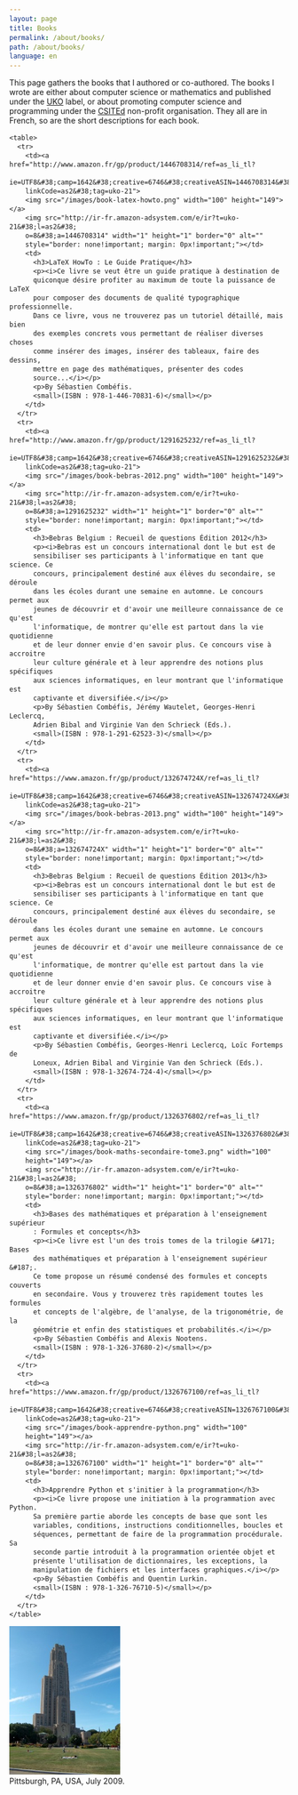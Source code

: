 ```yaml
---
layout: page
title: Books
permalink: /about/books/
path: /about/books/
language: en
---
```


<div class="page-col-wrapper">
  <div class="page-col page-col-1">
    <p>This page gathers the books that I authored or co-authored. The books
    I wrote are either about computer science or mathematics and published
    under the <a href="https://www.ukonline.be">UKO</a> label, or about
    promoting computer science and programming under the
    <a href="https://www.csited.be">CSITEd</a> non-profit organisation.
    They all are in French, so are the short descriptions for each book.</p>

    <table>
      <tr>
        <td><a href="http://www.amazon.fr/gp/product/1446708314/ref=as_li_tl?
        ie=UTF8&#38;camp=1642&#38;creative=6746&#38;creativeASIN=1446708314&#38;
        linkCode=as2&#38;tag=uko-21">
        <img src="/images/book-latex-howto.png" width="100" height="149"></a>
        <img src="http://ir-fr.amazon-adsystem.com/e/ir?t=uko-21&#38;l=as2&#38;
        o=8&#38;a=1446708314" width="1" height="1" border="0" alt=""
        style="border: none!important; margin: 0px!important;"></td>
        <td>
          <h3>LaTeX HowTo : Le Guide Pratique</h3>
          <p><i>Ce livre se veut être un guide pratique à destination de
          quiconque désire profiter au maximum de toute la puissance de LaTeX
          pour composer des documents de qualité typographique professionnelle.
          Dans ce livre, vous ne trouverez pas un tutoriel détaillé, mais bien
          des exemples concrets vous permettant de réaliser diverses choses
          comme insérer des images, insérer des tableaux, faire des dessins,
          mettre en page des mathématiques, présenter des codes
          source...</i></p>
          <p>By Sébastien Combéfis.
          <small>(ISBN : 978-1-446-70831-6)</small></p>
        </td>
      </tr>
      <tr>
        <td><a href="http://www.amazon.fr/gp/product/1291625232/ref=as_li_tl?
        ie=UTF8&#38;camp=1642&#38;creative=6746&#38;creativeASIN=1291625232&#38;
        linkCode=as2&#38;tag=uko-21">
        <img src="/images/book-bebras-2012.png" width="100" height="149"></a>
        <img src="http://ir-fr.amazon-adsystem.com/e/ir?t=uko-21&#38;l=as2&#38;
        o=8&#38;a=1291625232" width="1" height="1" border="0" alt=""
        style="border: none!important; margin: 0px!important;"></td>
        <td>
          <h3>Bebras Belgium : Recueil de questions Édition 2012</h3>
          <p><i>Bebras est un concours international dont le but est de
          sensibiliser ses participants à l'informatique en tant que science. Ce
          concours, principalement destiné aux élèves du secondaire, se déroule
          dans les écoles durant une semaine en automne. Le concours permet aux
          jeunes de découvrir et d'avoir une meilleure connaissance de ce qu'est
          l'informatique, de montrer qu'elle est partout dans la vie quotidienne
          et de leur donner envie d'en savoir plus. Ce concours vise à accroitre
          leur culture générale et à leur apprendre des notions plus spécifiques
          aux sciences informatiques, en leur montrant que l'informatique est
          captivante et diversifiée.</i></p>
          <p>By Sébastien Combéfis, Jérémy Wautelet, Georges-Henri Leclercq,
          Adrien Bibal and Virginie Van den Schrieck (Eds.).
          <small>(ISBN : 978-1-291-62523-3)</small></p>
        </td>
      </tr>
      <tr>
        <td><a href="https://www.amazon.fr/gp/product/132674724X/ref=as_li_tl?
        ie=UTF8&#38;camp=1642&#38;creative=6746&#38;creativeASIN=132674724X&#38;
        linkCode=as2&#38;tag=uko-21">
        <img src="/images/book-bebras-2013.png" width="100" height="149"></a>
        <img src="http://ir-fr.amazon-adsystem.com/e/ir?t=uko-21&#38;l=as2&#38;
        o=8&#38;a=132674724X" width="1" height="1" border="0" alt=""
        style="border: none!important; margin: 0px!important;"></td>
        <td>
          <h3>Bebras Belgium : Recueil de questions Édition 2013</h3>
          <p><i>Bebras est un concours international dont le but est de
          sensibiliser ses participants à l'informatique en tant que science. Ce
          concours, principalement destiné aux élèves du secondaire, se déroule
          dans les écoles durant une semaine en automne. Le concours permet aux
          jeunes de découvrir et d'avoir une meilleure connaissance de ce qu'est
          l'informatique, de montrer qu'elle est partout dans la vie quotidienne
          et de leur donner envie d'en savoir plus. Ce concours vise à accroitre
          leur culture générale et à leur apprendre des notions plus spécifiques
          aux sciences informatiques, en leur montrant que l'informatique est
          captivante et diversifiée.</i></p>
          <p>By Sébastien Combéfis, Georges-Henri Leclercq, Loïc Fortemps de
          Loneux, Adrien Bibal and Virginie Van den Schrieck (Eds.).
          <small>(ISBN : 978-1-32674-724-4)</small></p>
        </td>
      </tr>
      <tr>
        <td><a href="https://www.amazon.fr/gp/product/1326376802/ref=as_li_tl?
        ie=UTF8&#38;camp=1642&#38;creative=6746&#38;creativeASIN=1326376802&#38;
        linkCode=as2&#38;tag=uko-21">
        <img src="/images/book-maths-secondaire-tome3.png" width="100"
        height="149"></a>
        <img src="http://ir-fr.amazon-adsystem.com/e/ir?t=uko-21&#38;l=as2&#38;
        o=8&#38;a=1326376802" width="1" height="1" border="0" alt=""
        style="border: none!important; margin: 0px!important;"></td>
        <td>
          <h3>Bases des mathématiques et préparation à l'enseignement supérieur
          : Formules et concepts</h3>
          <p><i>Ce livre est l'un des trois tomes de la trilogie &#171; Bases
          des mathématiques et préparation à l'enseignement supérieur &#187;.
          Ce tome propose un résumé condensé des formules et concepts couverts
          en secondaire. Vous y trouverez très rapidement toutes les formules
          et concepts de l'algèbre, de l'analyse, de la trigonométrie, de la
          géométrie et enfin des statistiques et probabilités.</i></p>
          <p>By Sébastien Combéfis and Alexis Nootens.
          <small>(ISBN : 978-1-326-37680-2)</small></p>
        </td>
      </tr>
      <tr>
        <td><a href="https://www.amazon.fr/gp/product/1326767100/ref=as_li_tl?
        ie=UTF8&#38;camp=1642&#38;creative=6746&#38;creativeASIN=1326767100&#38;
        linkCode=as2&#38;tag=uko-21">
        <img src="/images/book-apprendre-python.png" width="100"
        height="149"></a>
        <img src="http://ir-fr.amazon-adsystem.com/e/ir?t=uko-21&#38;l=as2&#38;
        o=8&#38;a=1326767100" width="1" height="1" border="0" alt=""
        style="border: none!important; margin: 0px!important;"></td>
        <td>
          <h3>Apprendre Python et s'initier à la programmation</h3>
          <p><i>Ce livre propose une initiation à la programmation avec Python.
          Sa première partie aborde les concepts de base que sont les
          variables, conditions, instructions conditionnelles, boucles et
          séquences, permettant de faire de la programmation procédurale. Sa
          seconde partie introduit à la programmation orientée objet et
          présente l'utilisation de dictionnaires, les exceptions, la
          manipulation de fichiers et les interfaces graphiques.</i></p>
          <p>By Sébastien Combéfis and Quentin Lurkin.
          <small>(ISBN : 978-1-326-76710-5)</small></p>
        </td>
      </tr>
    </table>
  </div>
  <div class="page-col page-col-2">
    <p><img src="/images/pittsburgh.jpg" alt="Pittsburgh, PA, USA,
    July 2009." width="200" height="267"><br>
    Pittsburgh, PA, USA, July 2009.</p>
  </div>
</div>
